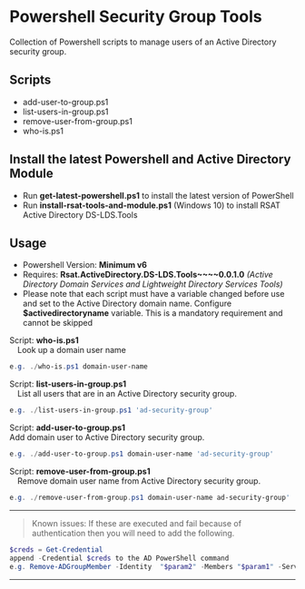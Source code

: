 # Powershell Security Group Tools

Collection of Powershell scripts to manage users of an Active Directory security group.

## Scripts

- add-user-to-group.ps1
- list-users-in-group.ps1
- remove-user-from-group.ps1
- who-is.ps1

## Install the latest Powershell and Active Directory Module

- Run **get-latest-powershell.ps1** to install the latest version of PowerShell
- Run **install-rsat-tools-and-module.ps1** (Windows 10) to install RSAT Active Directory DS-LDS.Tools

## Usage

- Powershell Version: **Minimum v6**
- Requires: **Rsat.ActiveDirectory.DS-LDS.Tools~~~~0.0.1.0** *(Active Directory Domain Services and Lightweight Directory Services Tools)*
- Please note that each script must have a variable changed before use and set to the Active Directory domain name. Configure  **$activedirectoryname** variable. This is a mandatory requirement and cannot be skipped

Script: **who-is.ps1**  
&emsp;Look up a domain user name  

```powershell
e.g. ./who-is.ps1 domain-user-name
```

Script: **list-users-in-group.ps1**  
&emsp;List all users that are in an Active Directory security group.  

```powershell
e.g. ./list-users-in-group.ps1 'ad-security-group'
```

Script: **add-user-to-group.ps1**  
Add domain user to Active Directory security group.  

```powershell
e.g. ./add-user-to-group.ps1 domain-user-name 'ad-security-group'
```

Script: **remove-user-from-group.ps1**  
&emsp;Remove domain user name from Active Directory security group.  

```powershell
e.g. ./remove-user-from-group.ps1 domain-user-name ad-security-group'
```

---

>Known issues: If these are executed and fail because of authentication then you will need to add the following.

```powershell
$creds = Get-Credential
append -Credential $creds to the AD PowerShell command 
e.g. Remove-ADGroupMember -Identity  "$param2" -Members "$param1" -Server $activedirectoryname -Credential $creds
```

---
